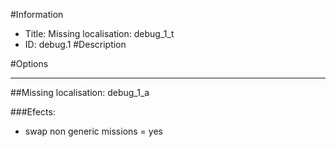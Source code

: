 #Information
 - Title: Missing localisation: debug_1_t
 - ID: debug.1
#Description

#Options

___
##Missing localisation: debug_1_a

###Efects:<ul><li>swap non generic missions = yes</li></ul>
